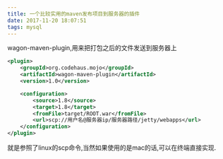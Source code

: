 ```yaml
---
title: 一个比较实用的maven发布项目到服务器的插件
date: 2017-11-20 18:07:51
tags: mysql
---
```




wagon-maven-plugin,用来把打包之后的文件发送到服务器上
```xml
<plugin>
	<groupId>org.codehaus.mojo</groupId>
	<artifactId>wagon-maven-plugin</artifactId>
	<version>1.0</version>

	<configuration>
		<source>1.8</source>
		<target>1.8</target>
		<fromFile>target/ROOT.war</fromFile>
		<url>scp://用户名@服务器ip/服务器路径/jetty/webapps</url>
	</configuration>
</plugin>
```
就是参照了linux的scp命令,当然如果使用的是mac的话,可以在终端直接实现.